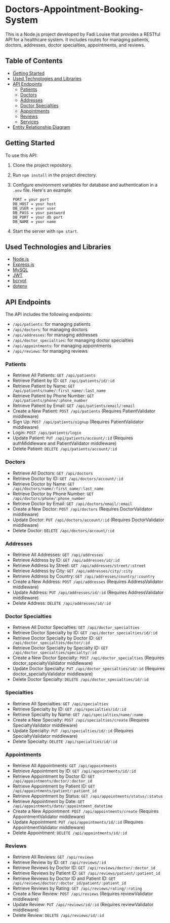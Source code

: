 
# Doctors-Appointment-Booking-System

This is a Node.js project developed by Fadi Louise that provides a RESTful API for a healthcare system. It includes routes for managing patients, doctors, addresses, doctor specialties, appointments, and reviews.

## Table of Contents

- [Getting Started](#getting-started)
- [Used Technologies and Libraries](#used-technologies-and-libraries)
- [API Endpoints](#api-endpoints)
  - [Patients](#patients)
  - [Doctors](#doctors)
  - [Addresses](#addresses)
  - [Doctor Specialties](#doctor-specialties)
  - [Appointments](#appointments)
  - [Reviews](#reviews)
  - [Services](#services)
- [Entity Relationship Diagram](#entity-relationship-diagram)

## Getting Started

To use this API:

1. Clone the project repository.
2. Run `npm install` in the project directory.
3. Configure environment variables for database and authentication in a `.env` file. Here's an example:

    ```
    PORT = your port
    DB_HOST = your host
    DB_USER = your user
    DB_PASS = your password
    DB_PORT = your db port
    DB_NAME = your name
    ```

4. Start the server with `npm start`.

## Used Technologies and Libraries

- [Node.js](https://nodejs.org/)
- [Express.js](https://expressjs.com/)
- [MySQL](https://www.mysql.com/)
- [JWT](https://jwt.io/)
- [bcrypt](https://www.npmjs.com/package/bcrypt)
- [dotenv](https://www.npmjs.com/package/dotenv)

## API Endpoints

The API includes the following endpoints:

- `/api/patients`: for managing patients
- `/api/doctors`: for managing doctors
- `/api/addresses`: for managing addresses
- `/api/doctor_specialties`: for managing doctor specialties
- `/api/appointments`: for managing appointments
- `/api/reviews`: for managing reviews

### Patients

- Retrieve All Patients: `GET /api/patients`
- Retrieve Patient by ID: `GET /api/patients/id/:id`
- Retrieve Patient by Name: `GET /api/patients/name/:first_name/:last_name`
- Retrieve Patient by Phone Number: `GET /api/patients/phone/:phone_number`
- Retrieve Patient by Email: `GET /api/patients/email/:email`
- Create a New Patient: `POST /api/patients` (Requires PatientValidator middleware)
- Sign Up: `POST /api/patients/signup` (Requires PatientValidator middleware)
- Login: `POST /api/patients/login`
- Update Patient: `PUT /api/patients/account/:id` (Requires authMiddleware and PatientValidator middleware)
- Delete Patient: `DELETE /api/patients/account/:id`

### Doctors

- Retrieve All Doctors: `GET /api/doctors`
- Retrieve Doctor by ID: `GET /api/doctors/account/:id`
- Retrieve Doctor by Name: `GET /api/doctors/name/:first_name/:last_name`
- Retrieve Doctor by Phone Number: `GET /api/doctors/phone/:phone_number`
- Retrieve Doctor by Email: `GET /api/doctors/email/:email`
- Create a New Doctor: `POST /api/doctors` (Requires DoctorValidator middleware)
- Update Doctor: `PUT /api/doctors/account/:id` (Requires DoctorValidator middleware)
- Delete Doctor: `DELETE /api/doctors/account/:id`

### Addresses

- Retrieve All Addresses: `GET /api/addresses`
- Retrieve Address by ID: `GET /api/addresses/id/:id`
- Retrieve Address by Street: `GET /api/addresses/street/:street`
- Retrieve Address by City: `GET /api/addresses/city/:city`
- Retrieve Address by Country: `GET /api/addresses/country/:country`
- Create a New Address: `POST /api/addresses` (Requires AddressValidator middleware)
- Update Address: `PUT /api/addresses/id/:id` (Requires AddressValidator middleware)
- Delete Address: `DELETE /api/addresses/id/:id`

### Doctor Specialties

- Retrieve All Doctor Specialties: `GET /api/doctor_specialties`
- Retrieve Doctor Specialty by ID: `GET /api/doctor_specialties/id/:id`
- Retrieve Doctor Specialty by Doctor ID: `GET /api/doctor_specialties/doctor/:id`
- Retrieve Doctor Specialty by Specialty ID: `GET /api/doctor_specialties/specialty/:id`
- Create a New Doctor Specialty: `POST /api/doctor_specialties` (Requires doctor_specialtyValidator middleware)
- Update Doctor Specialty: `PUT /api/doctor_specialties/id/:id` (Requires doctor_specialtyValidator middleware)
- Delete Doctor Specialty: `DELETE /api/doctor_specialties/id/:id`

### Specialties

- Retrieve All Specialties: `GET /api/specialties`
- Retrieve Specialty by ID: `GET /api/specialties/id/:id`
- Retrieve Specialty by Name: `GET /api/specialties/name/:name`
- Create a New Specialty: `POST /api/specialties/create` (Requires SpecialtyValidator middleware)
- Update Specialty: `PUT /api/specialties/id/:id` (Requires SpecialtyValidator middleware)
- Delete Specialty: `DELETE /api/specialties/id/:id`

### Appointments

- Retrieve All Appointments: `GET /api/appointments`
- Retrieve Appointment by ID: `GET /api/appointments/id/:id`
- Retrieve Appointment by Doctor ID: `GET /api/appointments/doctor/:doctor_id`
- Retrieve Appointment by Patient ID: `GET /api/appointments/patient/:patient_id`
- Retrieve Appointment by Status: `GET /api/appointments/status/:status`
- Retrieve Appointment by Date: `GET /api/appointments/date/:appointment_datetime`
- Create a New Appointment: `POST /api/appointments/create` (Requires AppointmentValidator middleware)
- Update Appointment: `PUT /api/appointments/id/:id` (Requires AppointmentValidator middleware)
- Delete Appointment: `DELETE /api/appointments/id/:id`

### Reviews

- Retrieve All Reviews: `GET /api/reviews`
- Retrieve Review by ID: `GET /api/reviews/:id`
- Retrieve Reviews by Doctor ID: `GET /api/reviews/doctor/:doctor_id`
- Retrieve Reviews by Patient ID: `GET /api/reviews/patient/:patient_id`
- Retrieve Reviews by Doctor ID and Patient ID: `GET /api/reviews/doctor/:doctor_id/patient/:patient_id`
- Retrieve Reviews by Rating: `GET /api/reviews/rating/:rating`
- Create a New Review: `POST /api/reviews` (Requires reviewValidator middleware)
- Update Review: `PUT /api/reviews/id/:id` (Requires reviewValidator middleware)
- Delete Review: `DELETE /api/reviews/id/:id`

